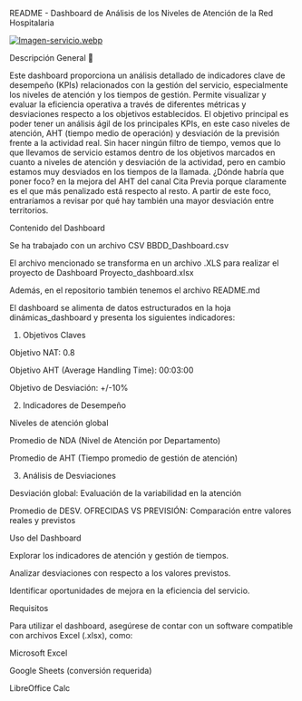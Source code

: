 README - Dashboard de Análisis de los Niveles de Atención de la Red Hospitalaria

[![Imagen-servicio.webp](https://i.postimg.cc/P5DTBN4r/Imagen-servicio.webp)](https://postimg.cc/5Xfhz4TZ)

Descripción General :memo:

Este dashboard proporciona un análisis detallado de indicadores clave de desempeño (KPIs) relacionados con la gestión del servicio, especialmente los niveles de atención y los tiempos de gestión. Permite visualizar y evaluar la eficiencia operativa a través de diferentes métricas y desviaciones respecto a los objetivos establecidos.
El objetivo principal es poder tener un análisis ágil de los principales KPIs, en este caso niveles de atención, AHT (tiempo medio de operación) y desviación de la previsión frente a la actividad real.
Sin hacer ningún filtro de tiempo, vemos que lo que llevamos de servicio estamos dentro de los objetivos marcados en cuanto a niveles de atención y desviación de la actividad, pero en cambio estamos muy desviados en los tiempos de la llamada.
¿Dónde habría que poner foco? en la mejora del AHT del canal Cita Previa porque claramente es el que más penalizado está respecto al resto. A partir de este foco, entraríamos a revisar por qué hay también una mayor desviación entre territorios.


Contenido del Dashboard

Se ha trabajado con un archivo CSV
BBDD_Dashboard.csv

El archivo mencionado se transforma en un archivo .XLS para realizar el proyecto de Dashboard
Proyecto_dashboard.xlsx

Además, en el repositorio también tenemos el archivo README.md

El dashboard se alimenta de datos estructurados en la hoja dinámicas_dashboard y presenta los siguientes indicadores:

1. Objetivos Claves

Objetivo NAT: 0.8

Objetivo AHT (Average Handling Time): 00:03:00

Objetivo de Desviación: +/-10%

2. Indicadores de Desempeño

Niveles de atención global

Promedio de NDA (Nivel de Atención por Departamento)

Promedio de AHT (Tiempo promedio de gestión de atención)

3. Análisis de Desviaciones

Desviación global: Evaluación de la variabilidad en la atención

Promedio de DESV. OFRECIDAS VS PREVISIÓN: Comparación entre valores reales y previstos

Uso del Dashboard

Explorar los indicadores de atención y gestión de tiempos.

Analizar desviaciones con respecto a los valores previstos.

Identificar oportunidades de mejora en la eficiencia del servicio.

Requisitos

Para utilizar el dashboard, asegúrese de contar con un software compatible con archivos Excel (.xlsx), como:

Microsoft Excel

Google Sheets (conversión requerida)

LibreOffice Calc
